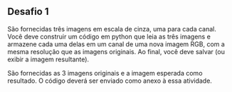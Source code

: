 ## Desafio 1

São fornecidas três imagens em escala de cinza, uma para cada canal. Você deve construir um código em python que leia as três imagens e armazene cada uma delas em um canal de uma nova imagem RGB, com a mesma resolução que as imagens originais. Ao final, você deve salvar (ou exibir a imagem resultante).

São fornecidas as 3 imagens originais e a imagem esperada como resultado. O código deverá ser enviado como anexo à essa atividade.